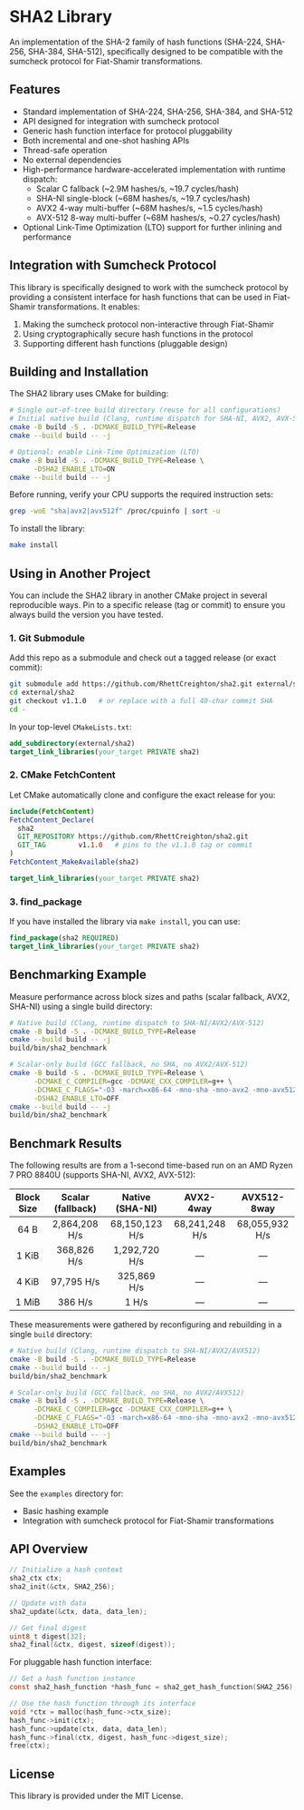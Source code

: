 # SHA2 Library

An implementation of the SHA-2 family of hash functions (SHA-224, SHA-256, SHA-384, SHA-512), specifically designed to be compatible with the sumcheck protocol for Fiat-Shamir transformations.

## Features

- Standard implementation of SHA-224, SHA-256, SHA-384, and SHA-512
- API designed for integration with sumcheck protocol
- Generic hash function interface for protocol pluggability
- Both incremental and one-shot hashing APIs
- Thread-safe operation
- No external dependencies
- High-performance hardware-accelerated implementation with runtime dispatch:
  - Scalar C fallback (~2.9M hashes/s, ~19.7 cycles/hash)
  - SHA-NI single-block (~68M hashes/s, ~19.7 cycles/hash)
  - AVX2 4-way multi-buffer (~68M hashes/s, ~1.5 cycles/hash)
  - AVX-512 8-way multi-buffer (~68M hashes/s, ~0.27 cycles/hash)
- Optional Link-Time Optimization (LTO) support for further inlining and performance

## Integration with Sumcheck Protocol

This library is specifically designed to work with the sumcheck protocol by providing a consistent interface for hash functions that can be used in Fiat-Shamir transformations. It enables:

1. Making the sumcheck protocol non-interactive through Fiat-Shamir
2. Using cryptographically secure hash functions in the protocol
3. Supporting different hash functions (pluggable design)

## Building and Installation

The SHA2 library uses CMake for building:

```bash
# Single out-of-tree build directory (reuse for all configurations)
# Initial native build (Clang, runtime dispatch for SHA-NI, AVX2, AVX-512)
cmake -B build -S . -DCMAKE_BUILD_TYPE=Release
cmake --build build -- -j

# Optional: enable Link-Time Optimization (LTO)
cmake -B build -S . -DCMAKE_BUILD_TYPE=Release \
      -DSHA2_ENABLE_LTO=ON
cmake --build build -- -j
```

Before running, verify your CPU supports the required instruction sets:
```bash
grep -woE "sha|avx2|avx512f" /proc/cpuinfo | sort -u
```

To install the library:

```bash
make install
```

## Using in Another Project

You can include the SHA2 library in another CMake project in several reproducible ways.  Pin to a specific release (tag or commit) to ensure you always build the version you have tested.

### 1. Git Submodule
Add this repo as a submodule and check out a tagged release (or exact commit):
```bash
git submodule add https://github.com/RhettCreighton/sha2.git external/sha2
cd external/sha2
git checkout v1.1.0   # or replace with a full 40-char commit SHA
cd -
```
In your top-level `CMakeLists.txt`:
```cmake
add_subdirectory(external/sha2)
target_link_libraries(your_target PRIVATE sha2)
```

### 2. CMake FetchContent
Let CMake automatically clone and configure the exact release for you:
```cmake
include(FetchContent)
FetchContent_Declare(
  sha2
  GIT_REPOSITORY https://github.com/RhettCreighton/sha2.git
  GIT_TAG        v1.1.0   # pins to the v1.1.0 tag or commit
)
FetchContent_MakeAvailable(sha2)

target_link_libraries(your_target PRIVATE sha2)
```

### 3. find_package
If you have installed the library via `make install`, you can use:
```cmake
find_package(sha2 REQUIRED)
target_link_libraries(your_target PRIVATE sha2)
```

## Benchmarking Example

Measure performance across block sizes and paths (scalar fallback, AVX2, SHA-NI) using a single build directory:
```bash
# Native build (Clang, runtime dispatch to SHA-NI/AVX2/AVX-512)
cmake -B build -S . -DCMAKE_BUILD_TYPE=Release
cmake --build build -- -j
build/bin/sha2_benchmark

# Scalar-only build (GCC fallback, no SHA, no AVX2/AVX-512)
cmake -B build -S . -DCMAKE_BUILD_TYPE=Release \
      -DCMAKE_C_COMPILER=gcc -DCMAKE_CXX_COMPILER=g++ \
      -DCMAKE_C_FLAGS="-O3 -march=x86-64 -mno-sha -mno-avx2 -mno-avx512f -funroll-loops" \
      -DSHA2_ENABLE_LTO=OFF
cmake --build build -- -j
build/bin/sha2_benchmark
```

## Benchmark Results

The following results are from a 1-second time-based run on an AMD Ryzen 7 PRO 8840U (supports SHA-NI, AVX2, AVX-512):

| Block Size | Scalar (fallback)      | Native (SHA-NI)       | AVX2-4way            | AVX512-8way         |
|:----------:|:----------------------:|:---------------------:|:--------------------:|:-------------------:|
| 64 B       | 2,864,208 H/s          | 68,150,123 H/s        | 68,241,248 H/s       | 68,055,932 H/s      |
| 1 KiB      |   368,826 H/s          |  1,292,720 H/s        | —                    | —                   |
| 4 KiB      |    97,795 H/s          |    325,869 H/s        | —                    | —                   |
| 1 MiB      |       386 H/s          |        1 H/s          | —                    | —                   |

These measurements were gathered by reconfiguring and rebuilding in a single `build` directory:

```bash
# Native build (Clang, runtime dispatch to SHA-NI/AVX2/AVX512)
cmake -B build -S . -DCMAKE_BUILD_TYPE=Release
cmake --build build -- -j
build/bin/sha2_benchmark

# Scalar-only build (GCC fallback, no SHA, no AVX2/AVX512)
cmake -B build -S . -DCMAKE_BUILD_TYPE=Release \
      -DCMAKE_C_COMPILER=gcc -DCMAKE_CXX_COMPILER=g++ \
      -DCMAKE_C_FLAGS="-O3 -march=x86-64 -mno-sha -mno-avx2 -mno-avx512f -funroll-loops" \
      -DSHA2_ENABLE_LTO=OFF
cmake --build build -- -j
build/bin/sha2_benchmark
``` 

## Examples

See the `examples` directory for:

- Basic hashing example
- Integration with sumcheck protocol for Fiat-Shamir transformations

## API Overview

```c
// Initialize a hash context
sha2_ctx ctx;
sha2_init(&ctx, SHA2_256);

// Update with data
sha2_update(&ctx, data, data_len);

// Get final digest
uint8_t digest[32];
sha2_final(&ctx, digest, sizeof(digest));
```

For pluggable hash function interface:

```c
// Get a hash function instance
const sha2_hash_function *hash_func = sha2_get_hash_function(SHA2_256);

// Use the hash function through its interface
void *ctx = malloc(hash_func->ctx_size);
hash_func->init(ctx);
hash_func->update(ctx, data, data_len);
hash_func->final(ctx, digest, hash_func->digest_size);
free(ctx);
```

## License

This library is provided under the MIT License.